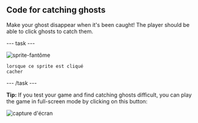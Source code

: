 ## Code for catching ghosts

Make your ghost disappear when it's been caught! The player should be able to click ghosts to catch them.

\--- task \---

![sprite-fantôme](images/ghost-sprite.png)

```blocks3
lorsque ce sprite est cliqué
cacher
```

\--- /task \---

**Tip:** If you test your game and find catching ghosts difficult, you can play the game in full-screen mode by clicking on this button:

![capture d'écran](images/ghost-fullscreen-annotated.png)